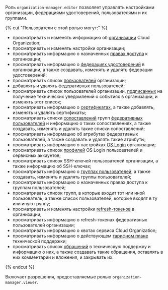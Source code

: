 Роль `organization-manager.editor` позволяет управлять настройками организации, федерациями удостоверений, пользователями и их группами.

{% cut "Пользователи с этой ролью могут:" %}

* просматривать и изменять информацию об [организации](../../organization/concepts/organization.md) Cloud Organization;
* просматривать и изменять настройки организации;
* просматривать информацию о назначенных [правах доступа](../../iam/concepts/access-control/index.md) к организации;
* просматривать информацию о [федерациях удостоверений](../../organization/concepts/add-federation.md) в организации, а также создавать, изменять и удалять федерации удостоверений;
* просматривать список [пользователей](../../overview/roles-and-resources.md#users) организации;
* добавлять и удалять федеративных пользователей;
* просматривать список пользователей организации, [подписанных](../../organization/operations/subscribe-user-for-notifications.md) на получение технических уведомлений о событиях в организации, и изменять этот список;
* просматривать информацию о [сертификатах](../../organization/concepts/add-federation.md#build-trust), а также добавлять, изменять и удалять сертификаты;
* просматривать списки [сопоставлений](../../organization/concepts/add-federation.md#group-mapping) групп [федеративных пользователей](../../iam/concepts/users/accounts.md#saml-federation) и информацию о таких сопоставлениях, а также создавать, изменять и удалять такие списки сопоставлений;
* просматривать информацию об атрибутах федеративных пользователей, а также создавать и удалять такие атрибуты;
* просматривать информацию о настройках [OS Login](../../organization/concepts/os-login.md) организации;
* просматривать список [профилей](../../organization/concepts/os-login.md#os-login-profiles) OS Login пользователей и сервисных аккаунтов;
* просматривать список SSH-ключей пользователей организации, а также информацию об SSH-ключах;
* просматривать информацию о [группах пользователей](../../organization/concepts/groups.md), а также создавать, изменять и удалять группы пользователей;
* просматривать информацию о назначенных правах доступа к группам пользователей;
* просматривать список групп, в которые входит тот или иной пользователь, а также список пользователей, которые входят в ту или иную группу;
* просматривать и изменять настройки [refresh-токенов](../../iam/concepts/authorization/refresh-token.md) в организации;
* просматривать информацию о refresh-токенах федеративных пользователей организации;
* просматривать информацию о квотах сервиса Cloud Organization;
* просматривать информацию о действующем [тарифном плане](../../support/pricing.md#effective-plans) технической поддержки;
* просматривать список [обращений](../../support/overview.md) в техническую поддержку и информацию о них, а также создавать такие обращения, оставлять в них комментарии и вложения, и закрывать их.

{% endcut %}

Включает разрешения, предоставляемые ролью `organization-manager.viewer`.